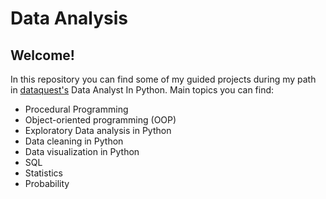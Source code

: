 # Data Analysis

## Welcome!

In this repository you can find some of my guided projects during my path in [dataquest's](https://www.dataquest.io/) Data Analyst In Python.
Main topics you can find:

- Procedural Programming
- Object-oriented programming (OOP)
- Exploratory Data analysis in Python
- Data cleaning in Python
- Data visualization in Python
- SQL
- Statistics
- Probability
